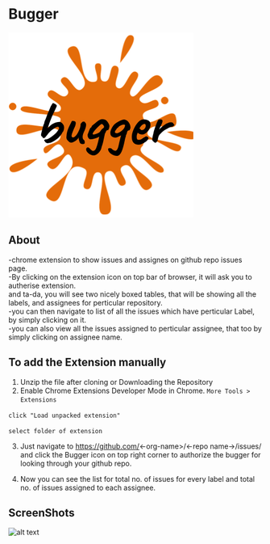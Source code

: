 # Bugger
![alt text](https://raw.githubusercontent.com/shivam1410/chrome-extension-bugger/master/images/bugger128.png)

## About
-chrome extension to show issues and assignes on github repo issues page.<br/>
-By clicking on the extension icon on top bar of browser, it will ask you to autherise extension.<br/>
and ta-da, you will see two nicely boxed tables, that will be showing all the labels, and assignees for perticular repository.<br/>
-you can then navigate to list of all the issues which have perticular Label, by simply clicking on it.<br/>
-you can also view all the issues assigned to perticular assignee, that too by simply clicking on assignee name.<br/>

## To add the Extension manually 
1. Unzip the file after cloning or Downloading the Repository
2. Enable Chrome Extensions Developer Mode in Chrome.
```More Tools > Extensions```

```click "Load unpacked extension"```

```select folder of extension```

3. Just navigate to https://github.com/<-org-name>/<-repo name->/issues/ and click the Bugger icon on top right corner to authorize the bugger for looking through your github repo.

4. Now you can see the list for total no. of issues for every label  and total no. of issues assigned to each assignee.

## ScreenShots
![alt text](https://raw.githubusercontent.com/shivam1410/chrome-extension-bugger/master/images/screenshot.png)
